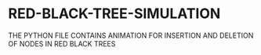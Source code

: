 # RED-BLACK-TREE-SIMULATION
THE PYTHON FILE CONTAINS ANIMATION FOR INSERTION AND DELETION OF NODES IN RED BLACK TREES 
